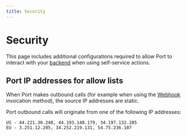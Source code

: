 ```yaml
---
title: Security
---
```


# Security

This page includes additional configurations required to allow Port to interact with your [backend](/actions-and-automations/setup-backend/setup-backend.md) when using self-service actions.

## Port IP addresses for allow lists

When Port makes outbound calls (for example when using the [Webhook](/actions-and-automations/setup-backend/webhook/webhook.md) invocation method), the source IP addresses are static.

Port outbound calls will originate from one of the following IP addresses:

```text
US - 44.221.30.248, 44.193.148.179, 34.197.132.205 
EU - 3.251.12.205, 34.252.219.131, 54.75.236.107
```
